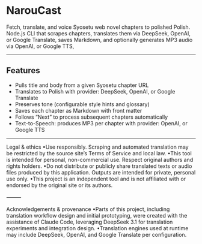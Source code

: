 # NarouCast

Fetch, translate, and voice Syosetu web novel chapters to polished Polish.  
Node.js CLI that scrapes chapters, translates them via DeepSeek, OpenAI, or Google Translate, saves Markdown, and optionally generates MP3 audio via OpenAI, or Google TTS, 

---

## Features

- Pulls title and body from a given Syosetu chapter URL
- Translates to Polish with provider: DeepSeek, OpenAI, or Google Translate
- Preserves tone (configurable style hints and glossary)
- Saves each chapter as Markdown with front matter
- Follows “Next” to process subsequent chapters automatically
- Text-to-Speech: produces MP3 per chapter with provider: OpenAI, or Google TTS


---

Legal & ethics
•Use responsibly. Scraping and automated translation may be restricted by the source site’s Terms of Service and local law.
•This tool is intended for personal, non-commercial use. Respect original authors and rights holders.
•Do not distribute or publicly share translated texts or audio files produced by this application. Outputs are intended for private, personal use only.
•This project is an independent tool and is not affiliated with or endorsed by the original site or its authors.

⸻

Acknowledgements & provenance
•Parts of this project, including translation workflow design and initial prototyping, were created with the assistance of Claude Code, leveraging DeepSeek 3.1 for translation experiments and integration design.
•Translation engines used at runtime may include DeepSeek, OpenAI, and Google Translate per configuration.